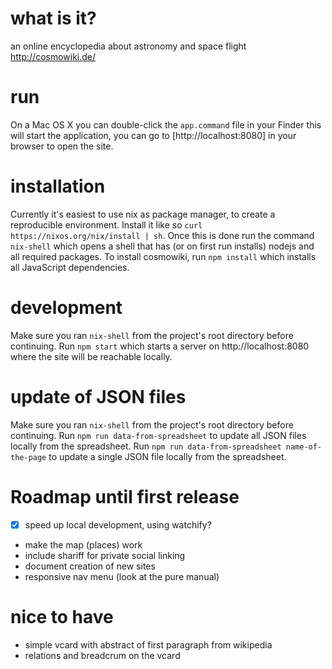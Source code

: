 # what is it?
an online encyclopedia about astronomy and space flight
http://cosmowiki.de/

# run

On a Mac OS X you can double-click the `app.command` file in your Finder
this will start the application, you can go to [http://localhost:8080]
in your browser to open the site.

# installation

Currently it's easiest to use nix as package manager, to create a reproducible environment.
Install it like so `curl https://nixos.org/nix/install | sh`. Once this is done run the 
command `nix-shell` which opens a shell that has (or on first run installs) nodejs and all 
required packages.
To install cosmowiki, run `npm install` which installs all JavaScript dependencies.

[1]: https://nixos.org/nix/

# development

Make sure you ran `nix-shell` from the project's root directory before continuing.
Run `npm start` which starts a server on http://localhost:8080
where the site will be reachable locally.

# update of JSON files

Make sure you ran `nix-shell` from the project's root directory before continuing.
Run `npm run data-from-spreadsheet` to update all JSON files locally from the spreadsheet.
Run `npm run data-from-spreadsheet name-of-the-page` to update a single JSON file locally from the spreadsheet.


# Roadmap until first release
- [x] speed up local development, using watchify?
- make the map (places) work
- include shariff for private social linking
- document creation of new sites
- responsive nav menu (look at the pure manual)

# nice to have
- simple vcard with abstract of first paragraph from wikipedia
- relations and breadcrum on the vcard
